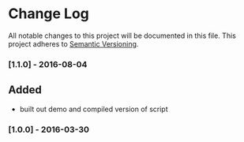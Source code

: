 # Change Log
All notable changes to this project will be documented in this file.
This project adheres to [Semantic Versioning](http://semver.org/).

### [1.1.0] - 2016-08-04
## Added
- built out demo and compiled version of script

### [1.0.0] - 2016-03-30
